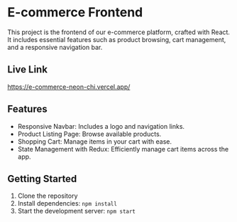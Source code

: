 # E-commerce Frontend

This project is the frontend of our e-commerce platform, crafted with React. It includes essential features such as product browsing, cart management, and a responsive navigation bar.

## Live Link
https://e-commerce-neon-chi.vercel.app/

## Features

- Responsive Navbar: Includes a logo and navigation links.
- Product Listing Page: Browse available products.
- Shopping Cart: Manage items in your cart with ease.
- State Management with Redux: Efficiently manage cart items across the app.

## Getting Started

1. Clone the repository
2. Install dependencies: `npm install`
3. Start the development server: `npm start`
